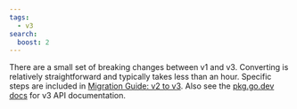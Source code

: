 ```yaml
---
tags:
  - v3
search:
  boost: 2
---
```


There are a small set of breaking changes between v1 and v3.  Converting is
relatively straightforward and typically takes less than an hour. Specific steps
are included in [Migration Guide: v2 to v3](../migrate-v2-to-v3.md). Also see
the [pkg.go.dev docs](https://pkg.go.dev/github.com/urfave/cli/v3) for v3 API
documentation.
